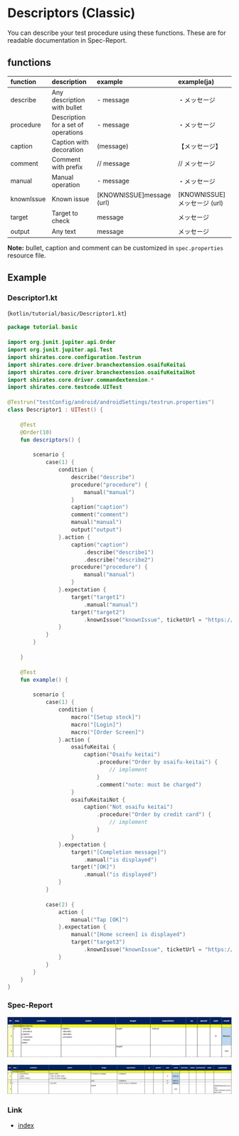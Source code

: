 # Descriptors (Classic)

You can describe your test procedure using these functions. These are for readable documentation in Spec-Report.

## functions

| function   | description                         | example                   | example(ja)             |
|:-----------|:------------------------------------|:--------------------------|:------------------------|
| describe   | Any description with bullet         | - message                 | ・メッセージ                  |
| procedure  | Description for a set of operations | - message                 | ・メッセージ                  |
| caption    | Caption with decoration             | (message)                 | 【メッセージ】                 |
| comment    | Comment with prefix                 | // message                | // メッセージ                |
| manual     | Manual operation                    | - message                 | ・メッセージ                  |
| knownIssue | Known issue                         | [KNOWNISSUE]message (url) | [KNOWNISSUE]メッセージ (url) |
| target     | Target to check                     | message                   | メッセージ                   |
| output     | Any text                            | message                   | メッセージ                   |

**Note:** bullet, caption and comment can be customized in `spec.properties` resource file.

## Example

### Descriptor1.kt

(`kotlin/tutorial/basic/Descriptor1.kt`)

```kotlin
package tutorial.basic

import org.junit.jupiter.api.Order
import org.junit.jupiter.api.Test
import shirates.core.configuration.Testrun
import shirates.core.driver.branchextension.osaifuKeitai
import shirates.core.driver.branchextension.osaifuKeitaiNot
import shirates.core.driver.commandextension.*
import shirates.core.testcode.UITest

@Testrun("testConfig/android/androidSettings/testrun.properties")
class Descriptor1 : UITest() {

    @Test
    @Order(10)
    fun descriptors() {

        scenario {
            case(1) {
                condition {
                    describe("describe")
                    procedure("procedure") {
                        manual("manual")
                    }
                    caption("caption")
                    comment("comment")
                    manual("manual")
                    output("output")
                }.action {
                    caption("caption")
                        .describe("describe1")
                        .describe("describe2")
                    procedure("procedure") {
                        manual("manual")
                    }
                }.expectation {
                    target("target1")
                        .manual("manual")
                    target("target2")
                        .knownIssue("knownIssue", ticketUrl = "https://example.com/ticket/12345")
                }
            }
        }

    }

    @Test
    fun example() {

        scenario {
            case(1) {
                condition {
                    macro("[Setup stock]")
                    macro("[Login]")
                    macro("[Order Screen]")
                }.action {
                    osaifuKeitai {
                        caption("Osaifu keitai")
                            .procedure("Order by osaifu-keitai") {
                                // implement
                            }
                            .comment("note: must be charged")
                    }
                    osaifuKeitaiNot {
                        caption("Not osaifu keitai")
                            .procedure("Order by credit card") {
                                // implement
                            }
                    }
                }.expectation {
                    target("[Completion message]")
                        .manual("is displayed")
                    target("[OK]")
                        .manual("is displayed")
                }
            }

            case(2) {
                action {
                    manual("Tap [OK]")
                }.expectation {
                    manual("[Home screen] is displayed")
                    target("target3")
                        .knownIssue("knownIssue", ticketUrl = "https://example.com/ticket/12345")
                }
            }
        }
    }
}
```

### Spec-Report

![](_images/descriptor1_descriptors.png)

![](_images/descriptor1_example.png)

### Link

- [index](../../../index.md)

